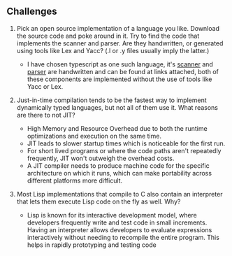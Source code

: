 ## Challenges

1. Pick an open source implementation of a language you like. Download the
   source code and poke around in it. Try to find the code that implements the
   scanner and parser. Are they handwritten, or generated using tools like Lex
   and Yacc? (.l or .y files usually imply the latter.)

    - I have chosen typescript as one such language, it's
      [scanner](https://github.com/microsoft/TypeScript/blob/main/src/compiler/scanner.ts)
      and
      [parser](https://github.com/microsoft/TypeScript/blob/main/src/compiler/parser.ts)
      are handwritten and can be found at links attached, both of these
      components are implemented without the use of tools like Yacc or Lex.

2. Just-in-time compilation tends to be the fastest way to implement
   dynamically typed languages, but not all of them use it. What reasons are
   there to not JIT?

   - High Memory and Resource Overhead due to both the runtime optimizations
     and execution on the same time.
   - JIT leads to slower startup times which is noticeable for the first run.
   - For short lived programs or where the code paths aren't repeatedly
     frequently, JIT won't outweigh the overhead costs.
   - A JIT compiler needs to produce machine code for the specific architecture
     on which it runs, which can make portability across different platforms
     more difficult.

3. Most Lisp implementations that compile to C also contain an interpreter that
   lets them execute Lisp code on the fly as well. Why?

   - Lisp is known for its interactive development model, where developers
     frequently write and test code in small increments. Having an interpreter
     allows developers to evaluate expressions interactively without needing to
     recompile the entire program. This helps in rapidly prototyping and
     testing code​
